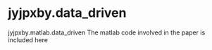 # jyjpxby.data_driven
jyjpxby.matlab.data_driven
The matlab code involved in the paper is included here
